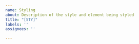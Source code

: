 ```yaml
---
name: Styling
about: Description of the style and element being styled
title: "[STY]"
labels: ''
assignees: ''

---
```




